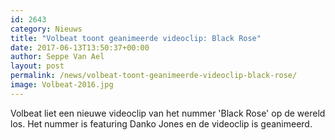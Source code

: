 ```yaml
---
id: 2643
category: Nieuws
title: "Volbeat toont geanimeerde videoclip: Black Rose"
date: 2017-06-13T13:50:37+00:00
author: Seppe Van Ael
layout: post
permalink: /news/volbeat-toont-geanimeerde-videoclip-black-rose/
image: Volbeat-2016.jpg
---
```

Volbeat liet een nieuwe videoclip van het nummer 'Black Rose' op de wereld los. Het nummer is featuring Danko Jones en de videoclip is geanimeerd.
